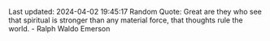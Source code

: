 Last updated: 2024-04-02 19:45:17
Random Quote: Great are they who see that spiritual is stronger than any material force, that thoughts rule the world. - Ralph Waldo Emerson